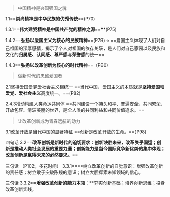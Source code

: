 >中国精神是兴国强国之魂

1.1==**崇尚精神是中华民族的优秀传统**==(P70)

1.3.1==**伟大建党精神是中国共产党的精神之源**==**(P75)

1.4.2==**弘扬以爱国主义为核心的民族精神**==(P79) ⭐
==爱国主义体现了人们对自己祖国的深厚感情，揭示了个人对祖国的依存关系，是人们对自己家园以及民族和文化的**归属感、认同感、尊严感**与**荣誉感**的统一==

1.4.3==**弘扬以改革创新为核心的时代精神**==（P80)

>做新时代的忠诚爱国者

2.1坚持爱国爱党爱社会主义相统一
==当代中国，爱国主义的本质就是**坚持爱国**和**爱党、爱社会主义**高度统一。==(P82)

2.4.3推动构建人类命运共同体
==共同建设一个持久和平、普遍安全、共同繁荣、开放包容、清洁美丽的世界，是全人类的共同利益和共同价值追求。==

>让改革创新成为青春远航的动力

3.1改革开放是当代中国的显著特征
==创新是改革开放的生命。==(P98)

四句话
3.2==**改革创新是新时代的迫切要求：创新决胜未来，改革关乎国运；创新是推动人类社会发展的重要力量；创新能力是当今国际竞争新优势的集中体现；改革创新是赢得未来的必然要求。**==

三句话 （P102，多花时间）
3.3.1==**树立改革创新的自觉意识：增强改革创新的责任感；树立敢于突破陈规的意识；树立大胆探索未知领域的信心。

三句话
3.3.2==**增强改革创新的能力本领**：**夯实创新基础；培养创新思维；投身改革创新实践。



